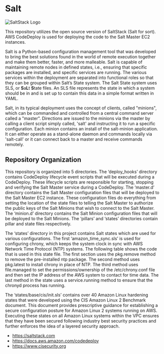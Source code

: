 # Salt

![SaltStack Logo](https://upload.wikimedia.org/wikipedia/commons/thumb/7/76/Saltstack_logo.png/320px-Saltstack_logo.png)

This repository utilizes the open source version of SaltStack (Salt for sort). AWS CodeDeploy is used for deploying the code to the Salt Master EC2 instances.

Salt is a Python-based configuration management tool that was developed to bring the best solutions found in the world of remote execution together and make them better, faster, and more malleable. Salt is capable of maintaining remote nodes in defined states, i.e., ensuring that specific packages are installed, and specific services are running. The various services within the deployment are separated into functional roles so that they can be grouped within Salt’s State system. The Salt State system uses SLS, or **S**a**L**t **S**tate files. An SLS file represents the state in which a system should be in and is set up to contain this data in a simple format written in YAML.

Salt, in its typical deployment uses the concept of clients, called "minions", which can be commanded and controlled from a central command server called a "master". Directions are issued to the minions via the master by calling a client script simply called, 'salt' and instructing it to run a specific configuration. Each minion contains an install of the salt-minion application. It can either operate as a stand-alone daemon and commands locally via 'salt-call' or it can connect back to a master and receive commands remotely.

## Repository Organization ##
This repository is organized into 5 directories. The ‘deploy_hooks’ directory contains CodeDeploy lifecycle event scripts that will be executed during a CodeDeploy. These lifecycle scripts are responsible for starting, stopping and verifying the Salt Master service during a CodeDeploy. The ‘master.d’ directory contains the Salt Master configuration files that will be deployed to the Salt Master EC2 instance. These configuration files do everything from setting the location of the state files to telling the Salt Master to authorize the public keys of the Salt Minions that wish to connect to the Salt Master. The ‘minion.d’ directory contains the Salt Minion configuration files that will be deployed to the Salt Minions. The ‘pillars’ and ‘states’ directories contain pillar and state files respectively.

The ‘states’ directory in this project contains Salt states which are used for various configurations. The first ‘amazon_time_sync.sls’ is used for configuring chrony, which keeps the system clock in sync with AWS Network Time Protocol (NTP) systems. The following table shows the code that is used in this state file. The first section uses the pkg.remove method to remove the pre-installed ntp package. The second method uses pkg.latest to install chrony in place of NTP. The third method uses file.managed to set the permissions/ownership of the /etc/chrony.conf file and then set the IP address of the AWS system to contact for time data. The last method in the state uses a service.running method to ensure that the chronyd process has running.

The ‘states/base/cis/init.sls’ contains over 40 Amazon Linux hardening states that were developed using the CIS Amazon Linux 2 Benchmark document. This document provides prescriptive guidance for establishing a secure configuration posture for Amazon Linux 2 systems running on AWS. Executing these states on all Amazon Linux systems within the VPC ensures that they have been secured following industry best security practices and further enforces the idea of a layered security approach.

* https://saltstack.com
* https://docs.aws.amazon.com/codedeploy
* https://www.cisecurity.org
